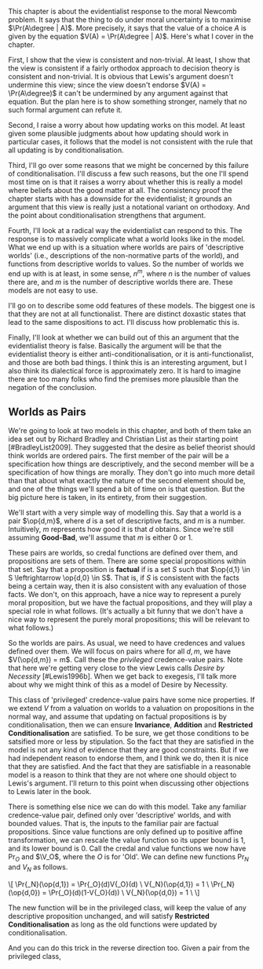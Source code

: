 This chapter is about the evidentialist response to the moral Newcomb problem. It says that the thing to do under moral uncertainty is to maximise $\Pr(A\degree | A)$. More precisely, it says that the value of a choice $A$ is given by the equation $V(A) = \Pr(A\degree | A)$. Here's what I cover in the chapter.

First, I show that the view is consistent and non-trivial. At least, I show that the view is consistent if a fairly orthodox approach to decision theory is consistent and non-trivial. It is obvious that Lewis's argument doesn't undermine this view; since the view doesn't endorse $V(A) = \Pr(A\degree)$ it can't be undermined by any argument against that equation. But the plan here is to show something stronger, namely that no such formal argument can refute it.

Second, I raise a worry about how updating works on this model. At least given some plausible judgments about how updating should work in particular cases, it follows that the model is not consistent with the rule that all updating is by conditionalisation.

Third, I'll go over some reasons that we might be concerned by this failure of conditionalisation. I'll discuss a few such reasons, but the one I'll spend most time on is that it raises a worry about whether this is really a model where beliefs about the good matter at all. The consistency proof the chapter starts with has a downside for the evidentialist; it grounds an argument that this view is really just a notational variant on orthodoxy. And the point about conditionalisation strengthens that argument.

Fourth, I'll look at a radical way the evidentialist can respond to this. The response is to massively  complicate what a world looks like in the model. What we end up with is a situation where worlds are pairs of 'descriptive worlds' (i.e., descriptions of the non-normative parts of the world), and functions from descriptive worlds to values. So the number of worlds we end up with is at least, in some sense, $n^m$, where $n$ is the number of values there are, and $m$ is the number of descriptive worlds there are. These models are not easy to use.

I'll go on to describe some odd features of these models. The biggest one is that they are not at all functionalist. There are distinct doxastic states that lead to the same dispositions to act. I'll discuss how problematic this is.

Finally, I'll look at whether we can build out of this an argument that the evidentialist theory is false. Basically the argument will be that the evidentialist theory is either anti-conditionalisation, or it is anti-functionalist, and those are both bad things. I think this is an interesting argument, but I also think its dialectical force is approximately zero. It is hard to imagine there are too many folks who find the premises more plausible than the negation of the conclusion.


## Worlds as Pairs

We're going to look at two models in this chapter, and both of them take an idea set out by Richard Bradley and Christian List as their starting point [#BradleyList2009]. They suggested that the desire as belief theorist should think worlds are ordered pairs. The first member of the pair will be a specification how things are descriptively, and the second member will be a specification of how things are morally. They don't go into much more detail than that about what exactly the nature of the second element should be, and one of the things we'll spend a bit of time on is that question. But the big picture here is taken, in its entirety, from their suggestion.

We'll start with a very simple way of modelling this. Say that a world is a pair $\op{d,m}$, where $d$ is a set of descriptive facts, and $m$ is a number. Intuitively, $m$ represents how good it is that $d$ obtains. Since we're still assuming **Good-Bad**, we'll assume that $m$ is either 0 or 1. 

These pairs are worlds, so credal functions are defined over them, and propositions are sets of them. There are some special propositions within that set. Say that a proposition is **factual** if is a set $S$ such that $\op{d,1} \in S \leftrightarrow \op{d,0} \in S$. That is, if $S$ is consistent with the facts being a certain way, then it is also consistent with any evaluation of those facts. We don't, on this approach, have a nice way to represent a purely moral proposition, but we have the factual propositions, and they will play a special role in what follows. (It's actually a bit funny that we don't have a nice way to represent the purely moral propositions; this will be relevant to what follows.)

So the worlds are pairs. As usual, we need to have credences and values defined over them. We will focus on pairs where for all $d, m$, we have $V(\op{d,m}) = m$. Call these the _privileged_ credence-value pairs. Note that here we're getting very close to the view Lewis calls _Desire by Necessity_ [#Lewis1996b]. When we get back to exegesis, I'll talk more about why we might think of this as a model of Desire by Necessity.

This class of 'privileged' credence-value pairs have some nice properties. If we extend $V$ from a valuation on worlds to a valuation on propositions in the normal way, and assume that updating on factual propositions is by conditionalisation, then we can ensure **Invariance**, **Addition** and **Restricted Conditionalisation** are satisfied. To be sure, we get those conditions to be satsified more or less by stipulation. So the fact that they are satisfied in the model is not any kind of evidence that they are good constraints. But if we had independent reason to endorse them, and I think we do, then it is nice that they are satisfied. And the fact that they are satisfiable in a reasonable model is a reason to think that they are not where one should object to Lewis's argument. I'll return to this point when discussing other objections to Lewis later in the book.

There is something else nice we can do with this model. Take any familiar credence-value pair, defined only over 'descriptive' worlds, and with bounded values. That is, the inputs to the familiar pair are factual propositions. Since value functions are only defined up to positive affine transformation, we can rescale the value function so its upper bound is 1, and its lower bound is 0. Call the credal and value functions we now have $\Pr_O$ and $\V_O$, where the $O$ is for 'Old'. We can define new functions $\Pr_N$ and $V_N$ as follows.

\\[
\Pr{_N}(\op{d,1}) = \Pr{_O}(d)V{_O}(d) \\
V{_N}(\op{d,1}) = 1 \\
\Pr{_N}(\op{d,0}) = \Pr{_O}(d)(1-V{_O}(d)) \\
V{_N}(\op{d,0}) = 1 \\
\\]

The new function will be in the privileged class, will keep the value of any descriptive proposition unchanged, and will satisfy **Restricted Conditionalisation** as long as the old functions were updated by conditionalisation. 

And you can do this trick in the reverse direction too. Given a pair from the privileged class, 
